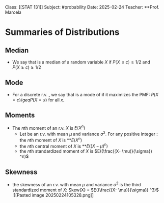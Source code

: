 Class: [[STAT 131]]
Subject: #probability 
Date: 2025-02-24
Teacher: **Prof. Marcela

# Summaries of Distributions
## Median
- We say that is a median of a random variable $X$ if $P(X \leq c) \geq 1/2$  and $P(X \geq c) \geq 1/2$

## Mode
- For a discrete r.v. , we say that is a mode of if it maximizes the PMF: $P(X = c) /geq P(X = x)$ for all $x$.

## Moments
- The $n$th moment of an r.v. $X$ is $E(X^n)$
	- Let be an r.v. with mean $\mu$ and variance $\sigma^2$. For any positive integer : the $n$th moment of $X$ is **$E(X^n)$
	- the $n$th central moment of $X$ is **$E((X- \mu) ^n)$
	- the $n$th standardized moment of $X$ is $E((\frac{(X- \mu)}{\sigma}) ^n)$

## Skewness
-  the skewness of an r.v. with mean $\mu$ and variance $\sigma^2$ is the third standardized moment of $X$: Skew(X) = $E((\frac{(X- \mu)}{\sigma}) ^3)$
![[Pasted image 20250224105328.png]]


